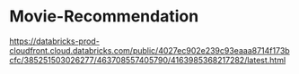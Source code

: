 # Movie-Recommendation
https://databricks-prod-cloudfront.cloud.databricks.com/public/4027ec902e239c93eaaa8714f173bcfc/385251503026277/463708557405790/4163985368217282/latest.html
